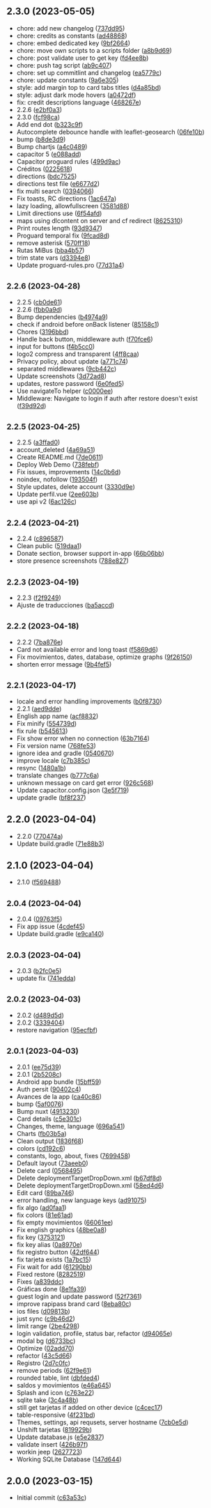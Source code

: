 ## 2.3.0 (2023-05-05)

* chore: add new changelog ([737dd95](https://github.com/Yizack/saldometrobus-app/commit/737dd95))
* chore: credits as constants ([ad48868](https://github.com/Yizack/saldometrobus-app/commit/ad48868))
* chore: embed dedicated key ([9bf2664](https://github.com/Yizack/saldometrobus-app/commit/9bf2664))
* chore: move own scripts to a scripts folder ([a8b9d69](https://github.com/Yizack/saldometrobus-app/commit/a8b9d69))
* chore: post validate user to get key ([fd4ee8b](https://github.com/Yizack/saldometrobus-app/commit/fd4ee8b))
* chore: push tag script ([ab9c407](https://github.com/Yizack/saldometrobus-app/commit/ab9c407))
* chore: set up commitlint and changelog ([ea5779c](https://github.com/Yizack/saldometrobus-app/commit/ea5779c))
* chore: update constants ([9a6e305](https://github.com/Yizack/saldometrobus-app/commit/9a6e305))
* style: add margin top to card tabs titles ([d4a85bd](https://github.com/Yizack/saldometrobus-app/commit/d4a85bd))
* style: adjust dark mode hovers ([a0472df](https://github.com/Yizack/saldometrobus-app/commit/a0472df))
* fix: credit descriptions language ([468267e](https://github.com/Yizack/saldometrobus-app/commit/468267e))
* 2.2.6 ([e2bf0a3](https://github.com/Yizack/saldometrobus-app/commit/e2bf0a3))
* 2.3.0 ([fcf98ca](https://github.com/Yizack/saldometrobus-app/commit/fcf98ca))
* Add end dot ([b323c9f](https://github.com/Yizack/saldometrobus-app/commit/b323c9f))
* Autocomplete debounce handle with leaflet-geosearch ([06fe10b](https://github.com/Yizack/saldometrobus-app/commit/06fe10b))
* bump ([b8de3d9](https://github.com/Yizack/saldometrobus-app/commit/b8de3d9))
* Bump chartjs ([a4c0489](https://github.com/Yizack/saldometrobus-app/commit/a4c0489))
* capacitor 5 ([e088add](https://github.com/Yizack/saldometrobus-app/commit/e088add))
* Capacitor proguard rules ([499d9ac](https://github.com/Yizack/saldometrobus-app/commit/499d9ac))
* Créditos ([0225618](https://github.com/Yizack/saldometrobus-app/commit/0225618))
* directions ([bdc7525](https://github.com/Yizack/saldometrobus-app/commit/bdc7525))
* directions test file ([e6677d2](https://github.com/Yizack/saldometrobus-app/commit/e6677d2))
* fix multi search ([0394066](https://github.com/Yizack/saldometrobus-app/commit/0394066))
* Fix toasts, RC directions ([1ac647a](https://github.com/Yizack/saldometrobus-app/commit/1ac647a))
* lazy loading, allowfullscreen ([3581d88](https://github.com/Yizack/saldometrobus-app/commit/3581d88))
* Limit directions use ([6f54afd](https://github.com/Yizack/saldometrobus-app/commit/6f54afd))
* maps using dlcontent on server and cf redirect ([8625310](https://github.com/Yizack/saldometrobus-app/commit/8625310))
* Print routes length ([93d9347](https://github.com/Yizack/saldometrobus-app/commit/93d9347))
* Proguard temporal fix ([9fcad8d](https://github.com/Yizack/saldometrobus-app/commit/9fcad8d))
* remove asterisk ([570ff18](https://github.com/Yizack/saldometrobus-app/commit/570ff18))
* Rutas MiBus ([bba4b57](https://github.com/Yizack/saldometrobus-app/commit/bba4b57))
* trim state vars ([d3394e8](https://github.com/Yizack/saldometrobus-app/commit/d3394e8))
* Update proguard-rules.pro ([77d31a4](https://github.com/Yizack/saldometrobus-app/commit/77d31a4))



## <small>2.2.6 (2023-04-28)</small>

* 2.2.5 ([cb0de61](https://github.com/Yizack/saldometrobus-app/commit/cb0de61))
* 2.2.6 ([fbb0a9d](https://github.com/Yizack/saldometrobus-app/commit/fbb0a9d))
* Bump dependencies ([b4974a9](https://github.com/Yizack/saldometrobus-app/commit/b4974a9))
* check if android before onBack listener ([85158c1](https://github.com/Yizack/saldometrobus-app/commit/85158c1))
* Chores ([3196bbd](https://github.com/Yizack/saldometrobus-app/commit/3196bbd))
* Handle back button, middleware auth ([f70fce6](https://github.com/Yizack/saldometrobus-app/commit/f70fce6))
* input for buttons ([f4b5cc0](https://github.com/Yizack/saldometrobus-app/commit/f4b5cc0))
* logo2 compress and transparent ([4ff8caa](https://github.com/Yizack/saldometrobus-app/commit/4ff8caa))
* Privacy policy, about update ([a771c74](https://github.com/Yizack/saldometrobus-app/commit/a771c74))
* separated middlewares ([9cb442c](https://github.com/Yizack/saldometrobus-app/commit/9cb442c))
* Update screenshots ([3d72ad8](https://github.com/Yizack/saldometrobus-app/commit/3d72ad8))
* updates, restore password ([6e0fed5](https://github.com/Yizack/saldometrobus-app/commit/6e0fed5))
* Use navigateTo helper ([c0000ee](https://github.com/Yizack/saldometrobus-app/commit/c0000ee))
* Middleware: Navigate to login if auth after restore doesn't exist ([f39d92d](https://github.com/Yizack/saldometrobus-app/commit/f39d92d))



## <small>2.2.5 (2023-04-25)</small>

* 2.2.5 ([a3ffad0](https://github.com/Yizack/saldometrobus-app/commit/a3ffad0))
* account_deleted ([4a69a51](https://github.com/Yizack/saldometrobus-app/commit/4a69a51))
* Create README.md ([7de0611](https://github.com/Yizack/saldometrobus-app/commit/7de0611))
* Deploy Web Demo ([738febf](https://github.com/Yizack/saldometrobus-app/commit/738febf))
* Fix issues, improvements ([14c0b6d](https://github.com/Yizack/saldometrobus-app/commit/14c0b6d))
* noindex, nofollow ([193504f](https://github.com/Yizack/saldometrobus-app/commit/193504f))
* Style updates, delete account ([3330d9e](https://github.com/Yizack/saldometrobus-app/commit/3330d9e))
* Update perfil.vue ([2ee603b](https://github.com/Yizack/saldometrobus-app/commit/2ee603b))
* use api v2 ([6ac126c](https://github.com/Yizack/saldometrobus-app/commit/6ac126c))



## <small>2.2.4 (2023-04-21)</small>

* 2.2.4 ([c896587](https://github.com/Yizack/saldometrobus-app/commit/c896587))
* Clean public ([519daa1](https://github.com/Yizack/saldometrobus-app/commit/519daa1))
* Donate section, browser support in-app ([66b06bb](https://github.com/Yizack/saldometrobus-app/commit/66b06bb))
* store presence screenshots ([788e827](https://github.com/Yizack/saldometrobus-app/commit/788e827))



## <small>2.2.3 (2023-04-19)</small>

* 2.2.3 ([f2f9249](https://github.com/Yizack/saldometrobus-app/commit/f2f9249))
* Ajuste de traducciones ([ba5accd](https://github.com/Yizack/saldometrobus-app/commit/ba5accd))



## <small>2.2.2 (2023-04-18)</small>

* 2.2.2 ([7ba876e](https://github.com/Yizack/saldometrobus-app/commit/7ba876e))
* Card not available error and long toast ([f5869d6](https://github.com/Yizack/saldometrobus-app/commit/f5869d6))
* Fix movimientos, dates, database, optimize graphs ([9f26150](https://github.com/Yizack/saldometrobus-app/commit/9f26150))
* shorten error message ([9b4fef5](https://github.com/Yizack/saldometrobus-app/commit/9b4fef5))



## <small>2.2.1 (2023-04-17)</small>

*  locale and error handling improvements ([b0f8730](https://github.com/Yizack/saldometrobus-app/commit/b0f8730))
* 2.2.1 ([aed9dde](https://github.com/Yizack/saldometrobus-app/commit/aed9dde))
* English app name ([acf8832](https://github.com/Yizack/saldometrobus-app/commit/acf8832))
* Fix minify ([554739d](https://github.com/Yizack/saldometrobus-app/commit/554739d))
* fix rule ([b545613](https://github.com/Yizack/saldometrobus-app/commit/b545613))
* Fix show error when no connection ([63b7164](https://github.com/Yizack/saldometrobus-app/commit/63b7164))
* Fix version name ([768fe53](https://github.com/Yizack/saldometrobus-app/commit/768fe53))
* ignore idea and gradle ([0540670](https://github.com/Yizack/saldometrobus-app/commit/0540670))
* improve locale ([c7b385c](https://github.com/Yizack/saldometrobus-app/commit/c7b385c))
* resync ([1480a1b](https://github.com/Yizack/saldometrobus-app/commit/1480a1b))
* translate changes ([b777c6a](https://github.com/Yizack/saldometrobus-app/commit/b777c6a))
* unknown message on card get error ([926c568](https://github.com/Yizack/saldometrobus-app/commit/926c568))
* Update capacitor.config.json ([3e5f719](https://github.com/Yizack/saldometrobus-app/commit/3e5f719))
* update gradle ([bf8f237](https://github.com/Yizack/saldometrobus-app/commit/bf8f237))



## 2.2.0 (2023-04-04)

* 2.2.0 ([770474a](https://github.com/Yizack/saldometrobus-app/commit/770474a))
* Update build.gradle ([71e88b3](https://github.com/Yizack/saldometrobus-app/commit/71e88b3))



## 2.1.0 (2023-04-04)

* 2.1.0 ([f569488](https://github.com/Yizack/saldometrobus-app/commit/f569488))



## <small>2.0.4 (2023-04-04)</small>

* 2.0.4 ([09763f5](https://github.com/Yizack/saldometrobus-app/commit/09763f5))
* Fix app issue ([4cdef45](https://github.com/Yizack/saldometrobus-app/commit/4cdef45))
* Update build.gradle ([e9ca140](https://github.com/Yizack/saldometrobus-app/commit/e9ca140))



## <small>2.0.3 (2023-04-04)</small>

* 2.0.3 ([b2fc0e5](https://github.com/Yizack/saldometrobus-app/commit/b2fc0e5))
* update fix ([741edda](https://github.com/Yizack/saldometrobus-app/commit/741edda))



## <small>2.0.2 (2023-04-03)</small>

* 2.0.2 ([d489d5d](https://github.com/Yizack/saldometrobus-app/commit/d489d5d))
* 2.0.2 ([3339404](https://github.com/Yizack/saldometrobus-app/commit/3339404))
* restore navigation ([95ecfbf](https://github.com/Yizack/saldometrobus-app/commit/95ecfbf))



## <small>2.0.1 (2023-04-03)</small>

* 2.0.1 ([ee75d39](https://github.com/Yizack/saldometrobus-app/commit/ee75d39))
* 2.0.1 ([2b5208c](https://github.com/Yizack/saldometrobus-app/commit/2b5208c))
* Android app bundle ([15bff59](https://github.com/Yizack/saldometrobus-app/commit/15bff59))
* Auth persit ([90402c4](https://github.com/Yizack/saldometrobus-app/commit/90402c4))
* Avances de la app ([ca40c86](https://github.com/Yizack/saldometrobus-app/commit/ca40c86))
* bump ([5af0076](https://github.com/Yizack/saldometrobus-app/commit/5af0076))
* Bump nuxt ([4913230](https://github.com/Yizack/saldometrobus-app/commit/4913230))
* Card details ([c5e301c](https://github.com/Yizack/saldometrobus-app/commit/c5e301c))
* Changes, theme, language ([696a541](https://github.com/Yizack/saldometrobus-app/commit/696a541))
* Charts ([fb03b5a](https://github.com/Yizack/saldometrobus-app/commit/fb03b5a))
* Clean output ([1836f68](https://github.com/Yizack/saldometrobus-app/commit/1836f68))
* colors ([cd192c6](https://github.com/Yizack/saldometrobus-app/commit/cd192c6))
* constants, logo, about, fixes ([7699458](https://github.com/Yizack/saldometrobus-app/commit/7699458))
* Default layout ([73aeeb0](https://github.com/Yizack/saldometrobus-app/commit/73aeeb0))
* Delete card ([0568495](https://github.com/Yizack/saldometrobus-app/commit/0568495))
* Delete deploymentTargetDropDown.xml ([b67df8d](https://github.com/Yizack/saldometrobus-app/commit/b67df8d))
* Delete deploymentTargetDropDown.xml ([58ed4d6](https://github.com/Yizack/saldometrobus-app/commit/58ed4d6))
* Edit card ([89ba746](https://github.com/Yizack/saldometrobus-app/commit/89ba746))
* error handling, new language keys ([ad91075](https://github.com/Yizack/saldometrobus-app/commit/ad91075))
* fix algo ([ad0faa1](https://github.com/Yizack/saldometrobus-app/commit/ad0faa1))
* fix colors ([81e61ad](https://github.com/Yizack/saldometrobus-app/commit/81e61ad))
* fix empty movimientos ([66061ee](https://github.com/Yizack/saldometrobus-app/commit/66061ee))
* Fix english graphics ([48be0a8](https://github.com/Yizack/saldometrobus-app/commit/48be0a8))
* fix key ([3753121](https://github.com/Yizack/saldometrobus-app/commit/3753121))
* fix key alias ([0a8970e](https://github.com/Yizack/saldometrobus-app/commit/0a8970e))
* fix registro button ([42df644](https://github.com/Yizack/saldometrobus-app/commit/42df644))
* fix tarjeta exists ([1a7bc15](https://github.com/Yizack/saldometrobus-app/commit/1a7bc15))
* Fix wait for add ([61290bb](https://github.com/Yizack/saldometrobus-app/commit/61290bb))
* Fixed restore ([8282519](https://github.com/Yizack/saldometrobus-app/commit/8282519))
* Fixes ([a839ddc](https://github.com/Yizack/saldometrobus-app/commit/a839ddc))
* Gráficas done ([8e1fa39](https://github.com/Yizack/saldometrobus-app/commit/8e1fa39))
* guest login and update password ([52f7361](https://github.com/Yizack/saldometrobus-app/commit/52f7361))
* improve rapipass brand card ([8eba80c](https://github.com/Yizack/saldometrobus-app/commit/8eba80c))
* ios files ([d09813b](https://github.com/Yizack/saldometrobus-app/commit/d09813b))
* just sync ([c9b46d2](https://github.com/Yizack/saldometrobus-app/commit/c9b46d2))
* limit range ([2be4298](https://github.com/Yizack/saldometrobus-app/commit/2be4298))
* login validation, profile, status bar, refactor ([d94065e](https://github.com/Yizack/saldometrobus-app/commit/d94065e))
* modal bg ([d6733bc](https://github.com/Yizack/saldometrobus-app/commit/d6733bc))
* Optimize ([02add70](https://github.com/Yizack/saldometrobus-app/commit/02add70))
* refactor ([43c5d66](https://github.com/Yizack/saldometrobus-app/commit/43c5d66))
* Registro ([2d7c0fc](https://github.com/Yizack/saldometrobus-app/commit/2d7c0fc))
* remove periods ([62f9e61](https://github.com/Yizack/saldometrobus-app/commit/62f9e61))
* rounded table, lint ([dbfded4](https://github.com/Yizack/saldometrobus-app/commit/dbfded4))
* saldos y movimientos ([e46a645](https://github.com/Yizack/saldometrobus-app/commit/e46a645))
* Splash and icon ([c763e22](https://github.com/Yizack/saldometrobus-app/commit/c763e22))
* sqlite take ([3c4a48b](https://github.com/Yizack/saldometrobus-app/commit/3c4a48b))
* still get tarjetas if added on other device ([c4cec17](https://github.com/Yizack/saldometrobus-app/commit/c4cec17))
* table-responsive ([4f231bd](https://github.com/Yizack/saldometrobus-app/commit/4f231bd))
* Themes, settings, api requsets, server hostname ([7cb0e5d](https://github.com/Yizack/saldometrobus-app/commit/7cb0e5d))
* Unshift tarjetas ([819929b](https://github.com/Yizack/saldometrobus-app/commit/819929b))
* Update database.js ([e5e2837](https://github.com/Yizack/saldometrobus-app/commit/e5e2837))
* validate insert ([426b97f](https://github.com/Yizack/saldometrobus-app/commit/426b97f))
* workin jeep ([2627723](https://github.com/Yizack/saldometrobus-app/commit/2627723))
* Working SQLite Database ([147d644](https://github.com/Yizack/saldometrobus-app/commit/147d644))



## 2.0.0 (2023-03-15)

* Initial commit ([c63a53c](https://github.com/Yizack/saldometrobus-app/commit/c63a53c))
